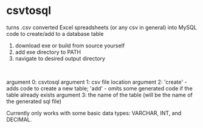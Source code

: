 # csvtosql
turns .csv converted Excel spreadsheets (or any csv in general) into MySQL code to create/add to a database table

1. download exe or build from source yourself
2. add exe directory to PATH
3. navigate to desired output directory

<br />

argument 0: csvtosql
argument 1: csv file location
argument 2: 'create' - adds code to create a new table; 'add' - omits some generated code if the table already exists
argument 3: the name of the table (will be the name of the generated sql file)

Currently only works with some basic data types: VARCHAR, INT, and DECIMAL.
